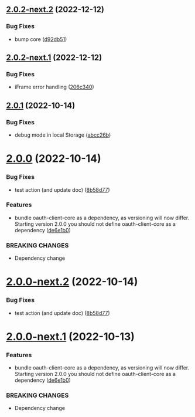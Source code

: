 ## [2.0.2-next.2](https://github.com/Q24/oauth-client-angular/compare/v2.0.2-next.1...v2.0.2-next.2) (2022-12-12)


### Bug Fixes

* bump core ([d92db51](https://github.com/Q24/oauth-client-angular/commit/d92db5118eb714ca85c44f432b4bba12330b092b))

## [2.0.2-next.1](https://github.com/Q24/oauth-client-angular/compare/v2.0.1...v2.0.2-next.1) (2022-12-12)


### Bug Fixes

* iFrame error handling ([206c340](https://github.com/Q24/oauth-client-angular/commit/206c340beff517cc930b21fc44b51ebecff6c0fe))

## [2.0.1](https://github.com/Q24/oauth-client-angular/compare/v2.0.0...v2.0.1) (2022-10-14)


### Bug Fixes

* debug mode in local Storage ([abcc26b](https://github.com/Q24/oauth-client-angular/commit/abcc26bbd18bc0b0769fb5b47e7e137cf33eca72))

# [2.0.0](https://github.com/Q24/oauth-client-angular/compare/v1.2.1...v2.0.0) (2022-10-14)


### Bug Fixes

* test action (and update doc) ([8b58d77](https://github.com/Q24/oauth-client-angular/commit/8b58d77a156c46ed6c4f916a90aa22af7bb371d8))


### Features

* bundle oauth-client-core as a dependency, as versioning will now differ. Starting version 2.0.0 you should not define oauth-client-core as a dependency ([de6e1b0](https://github.com/Q24/oauth-client-angular/commit/de6e1b0076d74e1eea7d45b7f74242dbfab83e9d))


### BREAKING CHANGES

* Dependency change

# [2.0.0-next.2](https://github.com/Q24/oauth-client-angular/compare/v2.0.0-next.1...v2.0.0-next.2) (2022-10-14)


### Bug Fixes

* test action (and update doc) ([8b58d77](https://github.com/Q24/oauth-client-angular/commit/8b58d77a156c46ed6c4f916a90aa22af7bb371d8))

# [2.0.0-next.1](https://github.com/Q24/oauth-client-angular/compare/v1.2.1...v2.0.0-next.1) (2022-10-13)


### Features

* bundle oauth-client-core as a dependency, as versioning will now differ. Starting version 2.0.0 you should not define oauth-client-core as a dependency ([de6e1b0](https://github.com/Q24/oauth-client-angular/commit/de6e1b0076d74e1eea7d45b7f74242dbfab83e9d))


### BREAKING CHANGES

* Dependency change
